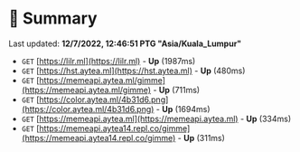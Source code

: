 # 📖 Summary
Last updated: **12/7/2022, 12:46:51 PTG "Asia/Kuala_Lumpur"**

- `GET` [https://lilr.ml](https://lilr.ml) - **Up** (1987ms)
- `GET` [https://hst.aytea.ml](https://hst.aytea.ml) - **Up** (480ms)
- `GET` [https://memeapi.aytea.ml/gimme](https://memeapi.aytea.ml/gimme) - **Up** (711ms)
- `GET` [https://color.aytea.ml/4b31d6.png](https://color.aytea.ml/4b31d6.png) - **Up** (1694ms)
- `GET` [https://memeapi.aytea.ml](https://memeapi.aytea.ml) - **Up** (334ms)
- `GET` [https://memeapi.aytea14.repl.co/gimme](https://memeapi.aytea14.repl.co/gimme) - **Up** (311ms)
